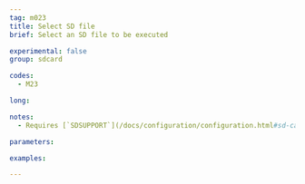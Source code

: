 ```yaml
---
tag: m023
title: Select SD file
brief: Select an SD file to be executed

experimental: false
group: sdcard

codes:
  - M23

long:

notes:
  - Requires [`SDSUPPORT`](/docs/configuration/configuration.html#sd-card)

parameters:

examples:

---
```



